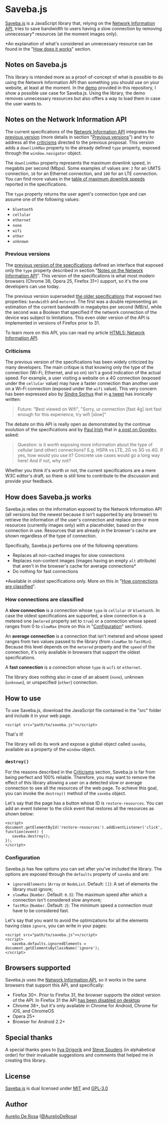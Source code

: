 # Saveba.js #

[Saveba.js](https://github.com/AurelioDeRosa/Saveba.js) is a JavaScript library that, relying on the [Network Information API](http://w3c.github.io/netinfo/), tries to save bandwidth to users having a slow connection by removing unnecessary* resources (at the moment images only).

*An explanation of what's considered an unnecessary resource can be found in the "[How does it works](#how-does-it-works)" section.

## Notes on Saveba.js ##

This library is intended more as a proof-of-concept of what is possible to do using the Network Information API than something you should use on your website, at least at the moment. In the [demo](demo/index.html) provided in this repository, I show a possible use case for Saveba.js. Using the library, the demo removes unnecessary resources but also offers a way to load them in case the user wants to.

## Notes on the Network Information API ##

The current specifications of the [Network Information API](http://w3c.github.io/netinfo/) integrates the [previous version](https://github.com/w3c/netinfo/blob/2a5b119f2bab96e3707ac85a3bc3ddfe2e69e112/index.html) (more details in section "[Previous versions](#previous-versions)") and try to address all the [criticisms](#criticisms) directed to the previous proposal. This version adds a `downlinkMax` property to the already defined `type` property, exposed through the `window.navigator` object.

The `downlinkMax` property represents the maximum downlink speed, in megabits per second (Mbps). Some examples of values are: `2` for an UMTS connection, `10` for an Ethernet connection, and `100` for an LTE
connection. You can find more values in the [table of maximum downlink speeds](http://w3c.github.io/netinfo/#max-downlink-table) reported in the specifications.

The `type` property returns the user agent's connection type and can assume one of the following values:

* `bluetooth`
* `cellular`
* `ethernet`
* `none`
* `wifi`
* `other`
* `unknown`

### Previous versions ###
The [previous version of the specifications](https://github.com/w3c/netinfo/blob/2a5b119f2bab96e3707ac85a3bc3ddfe2e69e112/index.html) defined an interface that exposed only the `type` property described in section "[Notes on the Network Information API](#notes-on-the-network-information-api)". This version of the specifications is what most modern browsers (Chrome 38, Opera 25, Firefox 31+)  support, so it's the one developers can use today.

The previous version superseded [the older specifications](http://www.w3.org/TR/2012/WD-netinfo-api-20121129/) that exposed two properties: `bandwidth` and `metered`. The first was a double representing an estimation of the current bandwidth in megabytes per second (MB/s), while the second was a Boolean that specified if the network connection of the device was subject to limitations. This even older version of the API is implemented in versions of Firefox prior to 31.

To learn more on this API, you can read my article [HTML5: Network Information API](code.tutsplus.com/tutorials/html5-network-information-api--cms-21598).

### Criticisms ###

The previous version of the specifications has been widely criticized by many developers. The main critique is that knowing only the type of the connection (Wi-Fi, Ethernet, and so on) isn't a good indication of the actual speed. For example, a user visiting a website on a 4G connection (exposed under the `cellular` value) may have a faster connection than another user on a Wi-Fi connection (exposed under the `wifi` value). This very concern has been expressed also by [Sindre Sorhus](https://twitter.com/sindresorhus) that in [a tweet](https://twitter.com/sindresorhus/status/505703515248156672) has ironically written:

> Future: "Best viewed on Wifi", "Sorry, ur connection [fast 4g] isnt fast enough for this experience, try wifi [slow]"

The debate on this API is really open as demonstrated by the continue evolution of the specifications and by [Paul Irish](https://twitter.com/paul_irish) that in [a post on Google+](https://plus.google.com/+PaulIrish/posts/Tio3suW88cu) asked:

> Question: is it worth exposing more information about the type of cellular (and other) connections? E.g. HSPA vs LTE, 2G vs 3G vs 4G. If yes, how would you use it? Concrete use cases would go a long way here! And if not, why not?﻿

Whether you think it's worth or not, the current specifications are a mere W3C editor's draft, so there is still time to contribute to the discussion and provide your feedback.

## How does Saveba.js works ##

Saveba.js relies on the information exposed by the Network Information API (all versions but the newest because it isn't supported by any browser) to retrieve the information of the user's connection and replace zero or more resources (currently images only) with a placeholder, based on the connection in use. Resources that are already in the browser's cache are shown regardless of the type of connection.

Specifically, Saveba.js performs one of the following operations:

* Replaces all non-cached images for slow connections
* Replaces non-content images (images having an empty `alt` attribute) that aren't in the browser's cache for average connections*
* Do nothing for fast connections

*Available in oldest specifications only. More on this in "[How connections are classified](#how-connections-are-classified)".

### How connections are classified ###

A **slow connection** is a connection whose `type` is `cellular` or `bluetooth`. In case the oldest specifications are supported, a slow connection is a metered one (`metered` property set to `true`) or a connection whose speed ranges from 0 to `slowMax` (more on this in "[Configuration](#configuration)" section).

An **average connection** is a connection that isn't metered and whose speed ranges from two values passed to the library (from `slowMax` to `fastMin`). Because this level depends on the `metered` property and the `speed` of the connection, it's only available in browsers that support the oldest specifications.

A **fast connection** is a connection whose `type` is `wifi` or `ethernet`.

The library does nothing also in case of an absent (`none`), unknown (`unknown`), or unspecified (`other`) connection.

## How to use ##

To use Saveba.js, download the JavaScript file contained in the "src" folder and include it in your web page.

```
<script src="path/to/saveba.js"></script>
```

That's it!

The library will do its work and expose a global object called `saveba`, available as a property of the `window` object.

### `destroy()` ###

For the reasons described in the [Criticisms](#criticisms) section, Saveba.js is far from being perfect and 100% reliable. Therefore, you may want to remove the effect of this library allowing a user on a detected slow or average connection to see all the resources of the web page. To achieve this goal, you can invoke the `destroy()` method of the `saveba` object.

Let's say that the page has a button whose ID is `restore-resources`. You can add an event listener to the click event that restores all the resources as shown below:

```
<script>
document.getElementById('restore-resources').addEventListener('click', function(event) {
   saveba.destroy();
});
</script>
```

### Configuration ###

Saveba.js has few options you can set after you've included the library. The options are exposed through the `defaults` property of `saveba` and are:

* `ignoredElements` (`Array` or `NodeList`. Default: `[]`): A set of elements the library must ignore;
* `slowMax` (`Number`. Default: `0.5`): The maximum speed after which a connection isn't considered slow anymore;
* `fastMin` (`Number`. Default: `2`): The minimum speed a connection must have to be considered fast.

Let's say that you want to avoid the optimizations for all the elements having class `ignore`, you can write in your pages:

```
<script src="path/to/saveba.js"></script>
<script>
   saveba.defaults.ignoredElements = document.getElementsByClassName('ignore');
</script>
```

## Browsers supported ##

Saveba.js uses the [Network Information API](http://w3c.github.io/netinfo/), so it works in the same browsers that support this API, and specifically:

- Firefox 30+. Prior to Firefox 31, the browser supports the oldest version of the API. In Firefox 31 the API [has been disabled on desktop](https://developer.mozilla.org/en-US/Firefox/Releases/31/Site_Compatibility)
- Chrome 38+, but it's only available in Chrome for Android, Chrome for iOS, and ChromeOS
- Opera 25+
- Browser for Android 2.2+

## Special thanks ##

A special thanks goes to [Ilya Grigorik](https://twitter.com/igrigorik) and [Steve Souders](https://twitter.com/Souders) (in alphabetical order) for their invaluable suggestions and comments that helped me in creating this library.

## License ##

[Saveba.js](https://github.com/AurelioDeRosa/Saveba.js) is dual licensed under [MIT](http://www.opensource.org/licenses/MIT) and [GPL-3.0](http://opensource.org/licenses/GPL-3.0)

## Author ##

[Aurelio De Rosa](http://www.audero.it) ([@AurelioDeRosa](https://twitter.com/AurelioDeRosa))